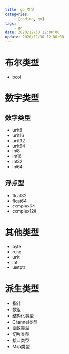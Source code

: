 ```yaml
---
title: go 类型
categories: 
	- [coding, go]
tags:
	- go
date: 2020/12/30 12:00:00
update: 2020/12/30 12:00:00
---
```


# 布尔类型

- bool

# 数字类型

## 数字类型

- unit8
- unit16
- unit32
- unit64
- int8
- int16
- int32
- int64

## 浮点型

- float32
- float64
- complex64
- complex128

# 其他类型

- byte
- rune
- unit
- int
- uintptr

# 派生类型

- 指针
- 数组
- 结构化类型
- Channel类型
- 函数类型
- 切片类型
- 接口类型
- Map类型